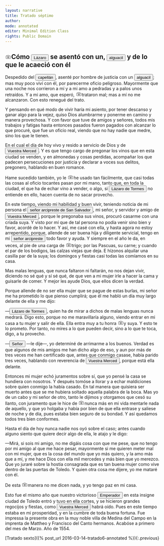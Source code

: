 ```yaml
---
layout: narrative
title: Tratado séptimo
author:
mode: annotated
editor: Minimal Edition Class
rights: Public Domain
---
```


  
## <a href="http://minilazarillo.github.io/assets/facsimile/Medina-1554_062.jpg"><img src="/assets/icon2.png" style="display:inline-block; margin-bottom:-3px;"></a>Cómo <button data-balloon-pos="up" data-balloon-length="xlarge" data-balloon='es el protagonista de la obra desde cuya perspectiva el libro está escrito. Nacido en el seno de una familia pobre que no puede alimentarlo, Lázaro pasa al servicio de diversos amos que le infligen duras condiciones de vida siendo el hambre su principal preocupación. A lo largo de su niñez y adolescencia y de las aventuras en las que se ve envuelto, aprende a ser asusto y a sobrevivir.'>Lázaro</button> se asentó con un, <button data-balloon-pos="up" data-balloon-length="xlarge" data-balloon='es un oficial de ley que, la mayoría de las veces, trabaja con un escribano. En el Lazarillo, hay tres alguaciles. El primero aparece en el Tratado 3 interrogando a Lázaro, juntamente con el escribano, sobre su amo, el escudero; el segundo alguacil es el cómplice del buldero, el quinto amo de Lázaro, y es un personaje corrupto que participa en una farsa para vender bulas. Finalmente, el tercer alguacil es el último amo de Lázaro con el que no estará por muy largo tiempo pues considera el trabajo demasiado peligroso. '>alguacil</button> y de lo que le acaeció con él

  
Despedido del <button data-balloon-pos="up" data-balloon-length="xlarge" data-balloon='es el séptimo amo de Lázaro, después de haber trabajado al servicio de un pintor. Por primera vez, Lázaro empieza a trabajar a cambio de dinero en lugar de sólo por alimento. Con este amo logra comprarse ropa buena y, al fin, se despide con vistas a un trabajo mejor.'>capellán</button>, asenté por hombre de justicia con un <button data-balloon-pos="up" data-balloon-length="xlarge" data-balloon='es un oficial de ley que, la mayoría de las veces, trabaja con un escribano. En el Lazarillo, hay tres alguaciles. El primero aparece en el Tratado 3 interrogando a Lázaro, juntamente con el escribano, sobre su amo, el escudero; el segundo alguacil es el cómplice del buldero, el quinto amo de Lázaro, y es un personaje corrupto que participa en una farsa para vender bulas. Finalmente, el tercer alguacil es el último amo de Lázaro con el que no estará por muy largo tiempo pues considera el trabajo demasiado peligroso. '>alguacil</button>; mas muy poco viví con él, por parecerme oficio peligroso. Mayormente que una noche nos corrieron a mí y a mi amo a pedradas y a palos unos retraídos. Y a mi amo, que esperó, <a href="http://minilazarillo.github.io/assets/facsimile/Medina-1554_062.jpg"><img src="/assets/icon2.png" style="display:inline-block; margin-bottom:-3px;"></a>trataron mal; mas a mí no me alcanzaron. Con esto renegué del trato.
 
Y pensando en qué modo de vivir haría mi asiento, por tener descanso y ganar algo para la vejez, quiso Dios alumbrarme y ponerme en camino y manera provechosa. Y con favor que tuve de amigos y señores, todos mis trabajos y fatigas hasta entonces pasados fueron pagados con alcanzar lo que procuré, que fue un oficio real, viendo que no hay nadie que medre, sino los que le tienen.
 
En el cual el día de hoy vivo y resido a servicio de Dios y de <button data-balloon-pos="up" data-balloon-length="xlarge" data-balloon=' se refiere al lector a quien Lázaro se dirige. El término es el equivalente al “usted” moderno e implica respeto así como la consciencia de dirigirse a un público.'>Vuestra Merced</button>. Y es que tengo cargo de pregonar los vinos que en esta ciudad se venden, y en almonedas y cosas perdidas, acompañar los que padecen persecuciones por justicia y declarar a voces sus delitos, pregonero, hablando en buen romance.
  
Hame sucedido también, yo le <a href="http://minilazarillo.github.io/assets/facsimile/Medina-1554_063.jpg"><img src="/assets/icon2.png" style="display:inline-block; margin-bottom:-3px;"></a>he usado tan fácilmente, que casi todas las cosas al oficio tocantes pasan por mi mano, tanto que, en toda la ciudad, el que ha de echar vino a vender, o algo, si <button data-balloon-pos="up" data-balloon-length="xlarge" data-balloon='es el protagonista de la obra desde cuya perspectiva el libro está escrito. Nacido en el seno de una familia pobre que no puede alimentarlo, Lázaro pasa al servicio de diversos amos que le infligen duras condiciones de vida siendo el hambre su principal preocupación. A lo largo de su niñez y adolescencia y de las aventuras en las que se ve envuelto, aprende a ser asusto y a sobrevivir.'>Lázaro de Tormes</button> no entiende en ello, hacen cuenta de no sacar provecho.
 
En este tiempo, viendo mi habilidad y buen vivir, teniendo noticia de mi persona el <button data-balloon-pos="up" data-balloon-length="xlarge" data-balloon='pertenece a la clase eclesiástica y gestiona las iglesias del área. Después de los servicios prestados al alguacil, el arcipreste propone a Lázaro un matrimonio con una de sus sirvientas.'>señor arcipreste de San Salvador</button>, mi señor, y servidor y amigo de <button data-balloon-pos="up" data-balloon-length="xlarge" data-balloon=' se refiere al lector a quien Lázaro se dirige. El término es el equivalente al “usted” moderno e implica respeto así como la consciencia de dirigirse a un público.'>Vuestra Merced</button>, porque le pregonaba sus vinos, procuró casarme con una criada suya. Y visto por mí que de tal persona no podía venir sino bien y favor, acordé de lo hacer. Y así, me casé con ella, y hasta agora no estoy arrepentido, porque, allende de ser buena hija y diligente servicial, tengo en mi <button data-balloon-pos="up" data-balloon-length="xlarge" data-balloon='pertenece a la clase eclesiástica y gestiona las iglesias del área. Después de los servicios prestados al alguacil, el arcipreste propone a Lázaro un matrimonio con una de sus sirvientas.'>señor arcipreste</button> todo favor y ayuda. Y siempre en el año le da, en veces, al pie de una carga de <a href="http://minilazarillo.github.io/assets/facsimile/Medina-1554_063.jpg"><img src="/assets/icon2.png" style="display:inline-block; margin-bottom:-3px;"></a>trigo; por las Pascuas, su carne; y cuando el par de los bodigos, las calzas viejas que deja. E hízonos alquilar una casilla par de la suya; los domingos y fiestas casi todas las comíamos en su casa.
 
Mas malas lenguas, que nunca faltaron ni faltarán, no nos dejan vivir, diciendo no sé qué y sí sé qué, de que ven a mi mujer irle a hacer la cama y guisarle de comer. Y mejor les ayude Dios, que ellos dicen la verdad. 
 
Porque allende de no ser ella mujer que se pague de estas burlas, mi señor me ha prometido lo que pienso cumplirá; que él me habló un día muy largo delante de ella y me dijo:
  
—<button data-balloon-pos="up" data-balloon-length="xlarge" data-balloon='es el protagonista de la obra desde cuya perspectiva el libro está escrito. Nacido en el seno de una familia pobre que no puede alimentarlo, Lázaro pasa al servicio de diversos amos que le infligen duras condiciones de vida siendo el hambre su principal preocupación. A lo largo de su niñez y adolescencia y de las aventuras en las que se ve envuelto, aprende a ser asusto y a sobrevivir.'>Lázaro de Tormes</button>, quien ha de mirar a dichos de malas lenguas nunca medrará. Digo esto, porque no me maravillaría alguno, viendo entrar en mi casa a tu mujer y salir de ella. Ella entra muy a tu honra <a href="http://minilazarillo.github.io/assets/facsimile/Medina-1554_064.jpg"><img src="/assets/icon2.png" style="display:inline-block; margin-bottom:-3px;"></a>y suya. Y esto te lo prometo. Por tanto, no mires a lo que pueden decir, sino a lo que te toca, digo, a tu provecho.
   
—<button data-balloon-pos="up" data-balloon-length="xlarge" data-balloon='pertenece a la clase eclesiástica y gestiona las iglesias del área. Después de los servicios prestados al alguacil, el arcipreste propone a Lázaro un matrimonio con una de sus sirvientas.'>Señor</button> —le dije—, yo determiné de arrimarme a los buenos. Verdad es que algunos de mis amigos me han dicho algo de eso, y aun por más de tres veces me han certificado que, antes que conmigo casase, había parido tres veces, hablando con reverencia de <button data-balloon-pos="up" data-balloon-length="xlarge" data-balloon=' se refiere al lector a quien Lázaro se dirige. El término es el equivalente al “usted” moderno e implica respeto así como la consciencia de dirigirse a un público.'>Vuestra Merced</button>, porque está ella delante.
  
Entonces mi mujer echó juramentos sobre sí, que yo pensé la casa se hundiera con nosotros. Y después tomóse a llorar y a echar maldiciones sobre quien conmigo la había casado. En tal manera que quisiera ser muerto antes que se me hubiera soltado aquella palabra de la boca. Mas yo de un cabo y mi señor de otro, tanto le dijimos y otorgamos que cesó su llanto, con juramento que le hice de <a href="http://minilazarillo.github.io/assets/facsimile/Medina-1554_064.jpg"><img src="/assets/icon2.png" style="display:inline-block; margin-bottom:-3px;"></a>nunca más en mi vida mentarle nada de aquello, y que yo holgaba y había por bien de que ella entrase y saliese de noche y de día, pues estaba bien seguro de su bondad. Y así quedamos todos tres bien conformes.
 
Hasta el día de hoy nunca nadie nos oyó sobre el caso; antes cuando alguno siento que quiere decir algo de ella, le atajo y le digo:
  
—Mirá, si sois mi amigo, no me digáis cosa con que me pese, que no tengo por mi amigo al que me hace pesar, mayormente si me quieren meter mal con mi mujer, que es la cosa del mundo que yo más quiero, y la amo más que a mí, y me hace Dios con ella mil mercedes y más bien que yo merezco. Que yo juraré sobre la hostia consagrada que es tan buena mujer como vive dentro de las puertas de Toledo. Y quien otra cosa me dijere, yo me mataré con él.
  
De esta <a href="http://minilazarillo.github.io/assets/facsimile/Medina-1554_065.jpg"><img src="/assets/icon2.png" style="display:inline-block; margin-bottom:-3px;"></a>manera no me dicen nada, y yo tengo paz en mi casa.
 
Esto fue el mismo año que nuestro victorioso <button data-balloon-pos="up" data-balloon-length="xlarge" data-balloon='fue hijo de Juana I de Castilla (la Loca) y Felipe I el Hermoso. Reinó los territorios hispánicos con el nombre de Carlos I hasta el 1516, una vez muerto su abuelo paterno, Maximiliano I de Hasburgo, heredó el Sacro Imperio Romano Germánico adoptando el nombre de Carlos V.'>Emperador</button> en esta insigne ciudad de Toledo entró y tuvo en ella cortes, y se hicieron grandes regocijos y fiestas, como <button data-balloon-pos="up" data-balloon-length="xlarge" data-balloon=' se refiere al lector a quien Lázaro se dirige. El término es el equivalente al “usted” moderno e implica respeto así como la consciencia de dirigirse a un público.'>Vuestra Merced</button> habrá oído. Pues en este tiempo estaba en mi prosperidad, y en la cumbre de toda buena fortuna.
     Fue impressa la presente obra en la muy noble villa de Medina del Campo en la imprenta de Mattheo y Francisco del Canto hermanos. Acabóse a primero del mes de Marzo. Año de 1554.  

<div class="inline-nav" markdown="1">
[Tratado sexto]({% post_url 2016-03-14-tratado6-annotated %}){:.previous}

</div>